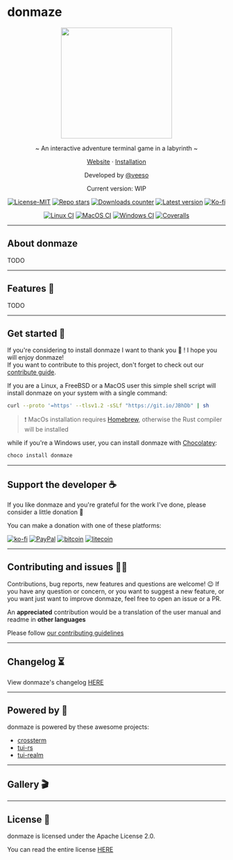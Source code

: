 # donmaze

<p align="center">
  <img src="/assets/images/donmaze.svg" width="256" height="256" />
</p>

<p align="center">~ An interactive adventure terminal game in a labyrinth ~</p>
<p align="center">
  <a href="https://veeso.github.io/donmaze/" target="_blank">Website</a>
  ·
  <a href="https://veeso.github.io/donmaze/#get-started" target="_blank">Installation</a>
</p>

<p align="center">Developed by <a href="https://veeso.github.io/" target="_blank">@veeso</a></p>
<p align="center">Current version: WIP</p>

<p align="center">
  <a href="https://opensource.org/licenses/MIT"
    ><img
      src="https://img.shields.io/badge/License-MIT-teal.svg"
      alt="License-MIT"
  /></a>
  <a href="https://github.com/veeso/donmaze/stargazers"
    ><img
      src="https://img.shields.io/github/stars/veeso/donmaze.svg"
      alt="Repo stars"
  /></a>
  <a href="https://crates.io/crates/donmaze"
    ><img
      src="https://img.shields.io/crates/d/donmaze.svg"
      alt="Downloads counter"
  /></a>
  <a href="https://crates.io/crates/donmaze"
    ><img
      src="https://img.shields.io/crates/v/donmaze.svg"
      alt="Latest version"
  /></a>
  <a href="https://ko-fi.com/veeso">
    <img
      src="https://img.shields.io/badge/donate-ko--fi-red"
      alt="Ko-fi"
  /></a>
</p>
<p align="center">
  <a href="https://github.com/veeso/donmaze/actions"
    ><img
      src="https://github.com/veeso/donmaze/workflows/Linux/badge.svg"
      alt="Linux CI"
  /></a>
  <a href="https://github.com/veeso/donmaze/actions"
    ><img
      src="https://github.com/veeso/donmaze/workflows/MacOS/badge.svg"
      alt="MacOS CI"
  /></a>
  <a href="https://github.com/veeso/donmaze/actions"
    ><img
      src="https://github.com/veeso/donmaze/workflows/Windows/badge.svg"
      alt="Windows CI"
  /></a>
  <a href="https://coveralls.io/github/veeso/donmaze"
    ><img
      src="https://coveralls.io/repos/github/veeso/donmaze/badge.svg"
      alt="Coveralls"
  /></a>
</p>

---

## About donmaze

TODO

---

## Features 🎁

TODO

---

## Get started 🚀

If you're considering to install donmaze I want to thank you 💜 ! I hope you will enjoy donmaze!  
If you want to contribute to this project, don't forget to check out our [contribute guide](CONTRIBUTING.md).

If you are a Linux, a FreeBSD or a MacOS user this simple shell script will install donmaze on your system with a single command:

```sh
curl --proto '=https' --tlsv1.2 -sSLf "https://git.io/JBhDb" | sh
```

> ❗ MacOs installation requires [Homebrew](https://brew.sh/), otherwise the Rust compiler will be installed

while if you're a Windows user, you can install donmaze with [Chocolatey](https://chocolatey.org/):

```ps
choco install donmaze
```

---

## Support the developer ☕

If you like donmaze and you're grateful for the work I've done, please consider a little donation 🥳

You can make a donation with one of these platforms:

[![ko-fi](https://img.shields.io/badge/Ko--fi-F16061?style=for-the-badge&logo=ko-fi&logoColor=white)](https://ko-fi.com/veeso)
[![PayPal](https://img.shields.io/badge/PayPal-00457C?style=for-the-badge&logo=paypal&logoColor=white)](https://www.paypal.me/chrisintin)
[![bitcoin](https://img.shields.io/badge/Bitcoin-ff9416?style=for-the-badge&logo=bitcoin&logoColor=white)](https://btc.com/bc1qvlmykjn7htz0vuprmjrlkwtv9m9pan6kylsr8w)
[![litecoin](https://img.shields.io/badge/Litecoin-345d9d?style=for-the-badge&logo=Litecoin&logoColor=white)](https://blockchair.com/litecoin/address/ltc1q89a7f859gt7nuekvnuuc25wapkq2f8ny78mp8l)

---

## Contributing and issues 🤝🏻

Contributions, bug reports, new features and questions are welcome! 😉
If you have any question or concern, or you want to suggest a new feature, or you want just want to improve donmaze, feel free to open an issue or a PR.

An **appreciated** contribution would be a translation of the user manual and readme in **other languages**

Please follow [our contributing guidelines](CONTRIBUTING.md)

---

## Changelog ⏳

View donmaze's changelog [HERE](CHANGELOG.md)

---

## Powered by 💪

donmaze is powered by these awesome projects:

- [crossterm](https://github.com/crossterm-rs/crossterm)
- [tui-rs](https://github.com/fdehau/tui-rs)
- [tui-realm](https://github.com/veeso/tui-realm)

---

## Gallery 🎬

---

## License 📃

donmaze is licensed under the Apache License 2.0.

You can read the entire license [HERE](LICENSE)
